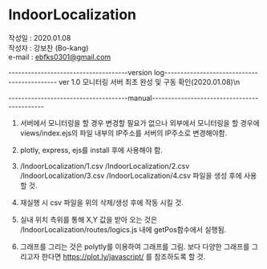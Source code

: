 # IndoorLocalization

작성일 : 2020.01.08 \
작성자 : 강보찬 (Bo-kang) \
e-mail : ebfks0301@gmail.com 

-------------------------------------version log--------------------------------------------
ver 1.0 모니터링 서버 최초 완성 및 구동 확인(2020.01.08)\n






-------------------------------------manual--------------------------------------------
1. 서버에서 모니터링을 할 경우 변경할 필요가 없으나 외부에서 모니터링을 할 경우에 views/index.ejs의 파일 내부의 IP주소를 서버의 IP주소로 변경해야함.

2. plotly, express, ejs를 install 후에 사용해야 함.

3.  /IndoorLocalization/1.csv
    /IndoorLocalization/2.csv
    /IndoorLocalization/3.csv
    /IndoorLocalization/4.csv 파일을 생성 후에 사용할 것.
    
4. 재실행 시 csv 파일을 위의 삭제/생성 후에 작동 시킬 것.

5. 실내 위치 측위를 통해 X,Y 값을 받아 오는 것은 /IndoorLocalization/routes/logics.js 내에 getPos함수에서 실행됨.

6. 그래프를 그리는 것은 polytly를 이용하여 그래프를 그림.
   보다 다양한 그래프를 그리고자 한다면 https://plot.ly/javascript/ 를 참조하도록 할 것.
